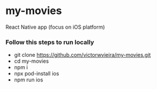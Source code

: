 # my-movies
React Native app (focus on iOS platform)

### Follow this steps to run locally
- git clone https://github.com/victorwvieira/my-movies.git
- cd my-movies
- npm i
- npx pod-install ios
- npm run ios
